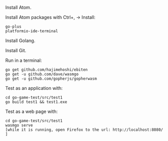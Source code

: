 

Install Atom.

Install Atom packages with Ctrl+, -> Install:

```
go-plus
platformio-ide-terminal
```

Install Golang.

Install Git.

Run in a terminal:
```
go get github.com/hajimehoshi/ebiten
go get -u github.com/dave/wasmgo
go get -u github.com/gopherjs/gopherwasm
```

Test as an application with:
```
cd go-game-test/src/test1
go build test1 && test1.exe
```

Test as a web page with:
```
cd go-game-test/src/test1
wasmgo serve
[while it is running, open Firefox to the url: http://localhost:8080/ ]
```
